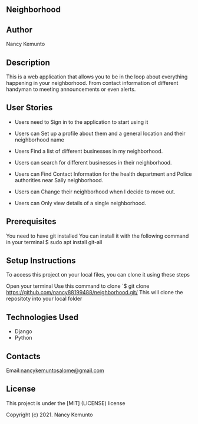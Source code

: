 ## Neighborhood

## Author

Nancy Kemunto

## Description

This is a web application that allows you to be in the loop about everything happening in your neighborhood. From contact information of different handyman to meeting announcements or even alerts.

## User Stories

* Users need to Sign in to the application to start using it

* Users can Set up a profile about them and a general location and their neighborhood name

* Users Find a list of different businesses in my neighborhood.

* Users can search for different businesses in their neighborhood.

* Users can Find Contact Information for the health department and Police authorities near  Sally neighborhood.

* Users can Change their neighborhood when I decide to move out.

* Users can Only view details of a single neighborhood.

## Prerequisites

You need to have git installed You can install it with the following command in your terminal $ sudo apt install git-all

## Setup Instructions
To access this project on your local files, you can clone it using these steps

Open your terminal
Use this command to clone `$ git clone https://github.com/nancy88199488/neighborhood.git/
This will clone the repositoty into your local folder

## Technologies Used

* Django
* Python

## Contacts

Email:nancykemuntosalome@gmail.com

## License
This project is under the [MIT] (LICENSE) license

Copyright (c) 2021. Nancy Kemunto